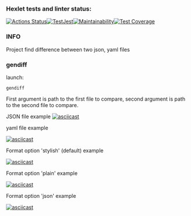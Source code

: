 ### Hexlet tests and linter status:
[![Actions Status](https://github.com/jLukatar/frontend-project-46/workflows/hexlet-check/badge.svg)](https://github.com/jLukatar/frontend-project-46/actions)[![TestJest](https://github.com/jLukatar/frontend-project-46/actions/workflows/jestTests.yml/badge.svg?branch=main)](https://github.com/jLukatar/frontend-project-46/actions/workflows/jestTests.yml)[![Maintainability](https://api.codeclimate.com/v1/badges/f63dde256377cc9049e9/maintainability)](https://codeclimate.com/github/jLukatar/frontend-project-46/maintainability)[![Test Coverage](https://api.codeclimate.com/v1/badges/f63dde256377cc9049e9/test_coverage)](https://codeclimate.com/github/jLukatar/frontend-project-46/test_coverage)
### INFO

Project find difference between two json, yaml files

### gendiff

launch:
```
gendiff
```
First argument is path to the first file to compare, second argument is path to the second file  to compare.

JSON file example
[![asciicast](https://asciinema.org/a/OihacwoQ4CbpriFgTuQrK0eo1.svg)](https://asciinema.org/a/OihacwoQ4CbpriFgTuQrK0eo1)

yaml file example 

[![asciicast](https://asciinema.org/a/OnPd8cDS3IzBF9AlI7S5KB1LR.svg)](https://asciinema.org/a/OnPd8cDS3IzBF9AlI7S5KB1LR)

Format option 'stylish' (default) example

[![asciicast](https://asciinema.org/a/nHMEpGuirjc2kDV09QVGjsWfb.svg)](https://asciinema.org/a/nHMEpGuirjc2kDV09QVGjsWfb)

Format option 'plain' example

[![asciicast](https://asciinema.org/a/7wqHQ2ZVhIgNwwnExMVsire0S.svg)](https://asciinema.org/a/7wqHQ2ZVhIgNwwnExMVsire0S)

Format option 'json'  example

[![asciicast](https://asciinema.org/a/FL3yKN5FzjxJYkFDKBzgOW1oZ.svg)](https://asciinema.org/a/FL3yKN5FzjxJYkFDKBzgOW1oZ)